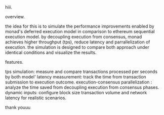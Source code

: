 hiii.

overview.

the idea for this is to simulate the performance improvements enabled by monad's deferred execution model in comparison to ethereum sequential execution model. by decoupling execution from consensus, monad achieves higher throughput (tps), reduce latency and parrallelization of execution. the simulation is designed to compare both approach under identical conditions and visualize the results.

features.

tps simulation: measure and compare transactions processed per seconds by both model'
latency measurement: track the time from transaction submission to execution outcome.
execution-consensus parallelization : analyze the time saved from decoupling execution from consensus phases.
dynamic inputs: configure block size transaction volume and network latency for realistic scenarios.

thank youuu
